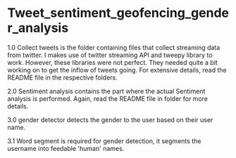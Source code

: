 # Tweet_sentiment_geofencing_gender_analysis
1.0 Collect tweets is the folder containing files that collect streaming data from twitter. I makes use of twitter streaming API and tweepy library to work. However, these libraries were not perfect. They needed quite a bit working on to get the inflow of tweets going. For extensive details, read the README file in the respective folders.

2.0 Sentiment analysis contains the part where the actual Sentiment analysis is performed. Again, read the README file in folder for more details.

3.0 gender detector detects the gender to the user based on their user name.

3.1 Word segment is required for gender detection, it segments the username into feedable 'human' names.

